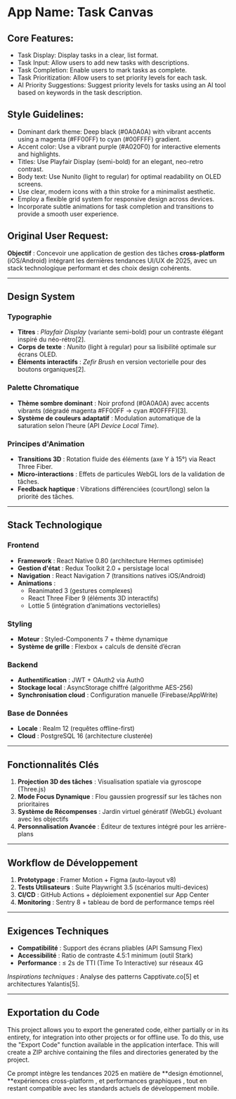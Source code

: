 # **App Name**: Task Canvas

## Core Features:

- Task Display: Display tasks in a clear, list format.
- Task Input: Allow users to add new tasks with descriptions.
- Task Completion: Enable users to mark tasks as complete.
- Task Prioritization: Allow users to set priority levels for each task.
- AI Priority Suggestions: Suggest priority levels for tasks using an AI tool based on keywords in the task description.

## Style Guidelines:

- Dominant dark theme: Deep black (#0A0A0A) with vibrant accents using a magenta (#FF00FF) to cyan (#00FFFF) gradient.
- Accent color: Use a vibrant purple (#A020F0) for interactive elements and highlights.
- Titles: Use Playfair Display (semi-bold) for an elegant, neo-retro contrast.
- Body text: Use Nunito (light to regular) for optimal readability on OLED screens.
- Use clear, modern icons with a thin stroke for a minimalist aesthetic.
- Employ a flexible grid system for responsive design across devices.
- Incorporate subtle animations for task completion and transitions to provide a smooth user experience.

## Original User Request:
**Objectif** : Concevoir une application de gestion des tâches **cross-platform** (iOS/Android) intégrant les dernières tendances UI/UX de 2025, avec un stack technologique performant et des choix design cohérents.  

---

## **Design System**  
### Typographie  
- **Titres** : *Playfair Display* (variante semi-bold) pour un contraste élégant inspiré du néo-rétro[2].  
- **Corps de texte** : *Nunito* (light à regular) pour sa lisibilité optimale sur écrans OLED.  
- **Éléments interactifs** : *Zefir Brush* en version vectorielle pour des boutons organiques[2].  

### Palette Chromatique  
- **Thème sombre dominant** : Noir profond (#0A0A0A) avec accents vibrants (dégradé magenta #FF00FF → cyan #00FFFF)[3].  
- **Système de couleurs adaptatif** : Modulation automatique de la saturation selon l’heure (API *Device Local Time*).  

### Principes d'Animation  
- **Transitions 3D** : Rotation fluide des éléments (axe Y à 15°) via React Three Fiber.  
- **Micro-interactions** : Effets de particules WebGL lors de la validation de tâches.  
- **Feedback haptique** : Vibrations différenciées (court/long) selon la priorité des tâches.  

---

## **Stack Technologique**  
### Frontend  
- **Framework** : React Native 0.80 (architecture Hermes optimisée)  
- **Gestion d'état** : Redux Toolkit 2.0 + persistage local  
- **Navigation** : React Navigation 7 (transitions natives iOS/Android)  
- **Animations** :  
  - Reanimated 3 (gestures complexes)  
  - React Three Fiber 9 (éléments 3D interactifs)  
  - Lottie 5 (intégration d’animations vectorielles)  

### Styling  
- **Moteur** : Styled-Components 7 + thème dynamique  
- **Système de grille** : Flexbox + calculs de densité d’écran  

### Backend  
- **Authentification** : JWT + OAuth2 via Auth0  
- **Stockage local** : AsyncStorage chiffré (algorithme AES-256)  
- **Synchronisation cloud** : Configuration manuelle (Firebase/AppWrite)  

### Base de Données  
- **Locale** : Realm 12 (requêtes offline-first)  
- **Cloud** : PostgreSQL 16 (architecture clusterée)  

---

## **Fonctionnalités Clés**  
1. **Projection 3D des tâches** : Visualisation spatiale via gyroscope (Three.js)  
2. **Mode Focus Dynamique** : Flou gaussien progressif sur les tâches non prioritaires  
3. **Système de Récompenses** : Jardin virtuel génératif (WebGL) évoluant avec les objectifs  
4. **Personnalisation Avancée** : Éditeur de textures intégré pour les arrière-plans  

---

## **Workflow de Développement**  
1. **Prototypage** : Framer Motion + Figma (auto-layout v8)  
2. **Tests Utilisateurs** : Suite Playwright 3.5 (scénarios multi-devices)  
3. **CI/CD** : GitHub Actions + déploiement exponentiel sur App Center  
4. **Monitoring** : Sentry 8 + tableau de bord de performance temps réel  

---

## **Exigences Techniques**  
- **Compatibilité** : Support des écrans pliables (API Samsung Flex)  
- **Accessibilité** : Ratio de contraste 4.5:1 minimum (outil Stark)  
- **Performance** : ≤ 2s de TTI (Time To Interactive) sur réseaux 4G  

*Inspirations techniques* : Analyse des patterns Capptivate.co[5] et architectures Yalantis[5].  

---

## Exportation du Code

This project allows you to export the generated code, either partially or in its entirety, for integration into other projects or for offline use. To do this, use the "Export Code" function available in the application interface. This will create a ZIP archive containing the files and directories generated by the project.

Ce prompt intègre les tendances 2025 en matière de **design émotionnel, **expériences cross-platform , et performances graphiques , tout en restant compatible avec les standards actuels de développement mobile.
  